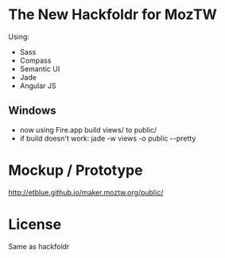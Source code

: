 The New Hackfoldr for MozTW
============
Using:
* Sass
* Compass
* Semantic UI
* Jade
* Angular JS

Windows
------------
* now using Fire.app build views/ to public/
* if build doesn't work: jade -w views -o public --pretty

Mockup / Prototype
============
http://etblue.github.io/maker.moztw.org/public/

License
============
Same as hackfoldr

